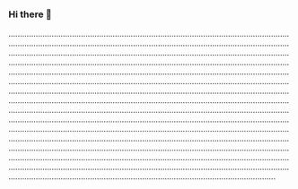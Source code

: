 ### Hi there 👋

..........................................................................................................................................................................................................................................................................................................................................................................................................................................................................................................................................................................................................................................................................................................................................................................................................................................................................................................................................................................................................................................................................................................................................................................................................................................................................................................................................................................................................................................................................................................................................................................................................................................................................................................................................................................................................................................................................................................................................................................................................................................................